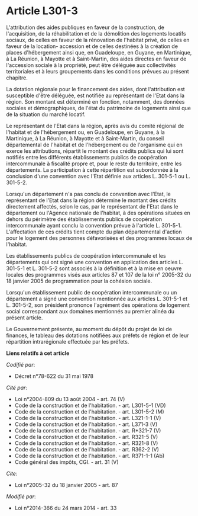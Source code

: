 # Article L301-3

L'attribution des aides publiques en faveur de la construction, de l'acquisition, de la réhabilitation et de la démolition
des logements locatifs sociaux, de celles en faveur de la rénovation de l'habitat privé, de celles en faveur de la location-
accession et de celles destinées à la création de places d'hébergement ainsi que, en Guadeloupe, en Guyane, en Martinique, à
La Réunion, à Mayotte et à Saint-Martin, des aides directes en faveur de l'accession sociale à la propriété, peut être
déléguée aux collectivités territoriales et à leurs groupements dans les conditions prévues au présent chapitre. 

La dotation régionale pour le financement des aides, dont l'attribution est susceptible d'être déléguée, est notifiée au
représentant de l'Etat dans la région. Son montant est déterminé en fonction, notamment, des données sociales et
démographiques, de l'état du patrimoine de logements ainsi que de la situation du marché locatif. 

Le représentant de l'Etat dans la région, après avis du comité régional de l'habitat et de l'hébergement ou, en Guadeloupe,
en Guyane, à la Martinique, à La Réunion, à Mayotte et à Saint-Martin, du conseil départemental de l'habitat et de
l'hébergement ou de l'organisme qui en exerce les attributions, répartit le montant des crédits publics qui lui sont notifiés
entre les différents établissements publics de coopération intercommunale à fiscalité propre et, pour le reste du territoire,
entre les départements. La participation à cette répartition est subordonnée à la conclusion d'une convention avec l'Etat
définie aux articles L. 301-5-1 ou L. 301-5-2. 

Lorsqu'un département n'a pas conclu de convention avec l'Etat, le représentant de l'Etat dans la région détermine le montant
des crédits directement affectés, selon le cas, par le représentant de l'Etat dans le département ou l'Agence nationale de
l'habitat, à des opérations situées en dehors du périmètre des établissements publics de coopération intercommunale ayant
conclu la convention prévue à l'article L. 301-5-1. L'affectation de ces crédits tient compte du plan départemental d'action
pour le logement des personnes défavorisées et des programmes locaux de l'habitat. 

Les établissements publics de coopération intercommunale et les départements qui ont signé une convention en application des
articles L. 301-5-1 et L. 301-5-2 sont associés à la définition et à la mise en oeuvre locales des programmes visés aux
articles 87 et 107 de la loi n° 2005-32 du 18 janvier 2005 de programmation pour la cohésion sociale. 

Lorsqu'un établissement public de coopération intercommunale ou un département a signé une convention mentionnée aux articles
L. 301-5-1 et L. 301-5-2, son président prononce l'agrément des opérations de logement social correspondant aux domaines
mentionnés au premier alinéa du présent article. 

Le Gouvernement présente, au moment du dépôt du projet de loi de finances, le tableau des dotations notifiées aux préfets de
région et de leur répartition intrarégionale effectuée par les préfets.

**Liens relatifs à cet article**

_Codifié par_:

  - Décret n°78-622 du 31 mai 1978

_Cité par_:

  - Loi n°2004-809 du 13 août 2004 - art. 74 (V)
  - Code de la construction et de l'habitation. - art. L301-5-1 (VD)
  - Code de la construction et de l'habitation. - art. L301-5-2 (M)
  - Code de la construction et de l'habitation. - art. L321-1-1 (V)
  - Code de la construction et de l'habitation. - art. L371-3 (V)
  - Code de la construction et de l'habitation. - art. R*321-7 (V)
  - Code de la construction et de l'habitation. - art. R321-5 (V)
  - Code de la construction et de l'habitation. - art. R321-8 (V)
  - Code de la construction et de l'habitation. - art. R362-2 (V)
  - Code de la construction et de l'habitation. - art. R371-1-1 (Ab)
  - Code général des impôts, CGI. - art. 31 (V)

_Cite_:

  - Loi n°2005-32 du 18 janvier 2005 - art. 87

_Modifié par_:

  - Loi n°2014-366 du 24 mars 2014 - art. 33
